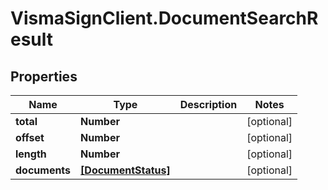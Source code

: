 # VismaSignClient.DocumentSearchResult

## Properties
Name | Type | Description | Notes
------------ | ------------- | ------------- | -------------
**total** | **Number** |  | [optional] 
**offset** | **Number** |  | [optional] 
**length** | **Number** |  | [optional] 
**documents** | [**[DocumentStatus]**](DocumentStatus.md) |  | [optional] 


